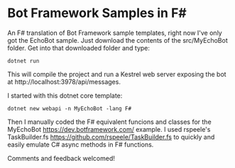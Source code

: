 # Bot Framework Samples in F#
An F# translation of Bot Framework sample templates, right now I've only got the EchoBot sample. Just download the contents of the src/MyEchoBot folder. Get into that downloaded folder and type:

    dotnet run

This will compile the project and run a Kestrel web server exposing the bot at http://localhost:3978/api/messages.

I started with this dotnet core template:

    dotnet new webapi -n MyEchoBot -lang F#

Then I manually coded the F# equivalent funcions and classes for the MyEchoBot https://dev.botframework.com/ example. I used rspeele's TaskBuilder.fs https://github.com/rspeele/TaskBuilder.fs to quickly and easily emulate C# async methods in F# functions.

Comments and feedback welcomed!

